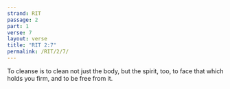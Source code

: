 ```yaml
---
strand: RIT
passage: 2
part: 1
verse: 7
layout: verse
title: "RIT 2:7"
permalink: /RIT/2/7/
---
```

To cleanse is to clean not just the body, but the spirit, too, to face that which holds you firm, and to be free from it.
